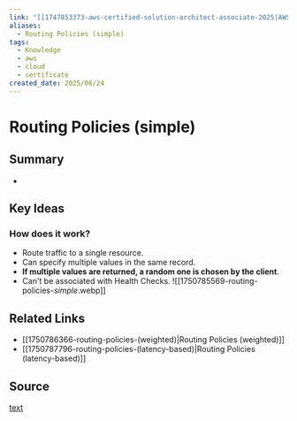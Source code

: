 ```yaml
---
link: "[[1747853373-aws-certified-solution-architect-associate-2025|AWS Certified Solution Architect Associate 2025]]"
aliases:
  - Routing Policies (simple)
tags:
  - Knowledge
  - aws
  - cloud
  - certificate
created_date: 2025/06/24
---
```

# Routing Policies (simple)
## Summary
- 
## Key Ideas
### How does it work?
- Route traffic to a single resource.
- Can specify multiple values in the same record.
- **If multiple values are returned, a random one is chosen by the client**.
- Can't be associated with Health Checks.
![[1750785569-routing-policies-_simple_.webp]]
## Related Links
- [[1750786366-routing-policies-(weighted)|Routing Policies (weighted)]]
- [[1750787796-routing-policies-(latency-based)|Routing Policies (latency-based)]]
## Source
[text](url) 